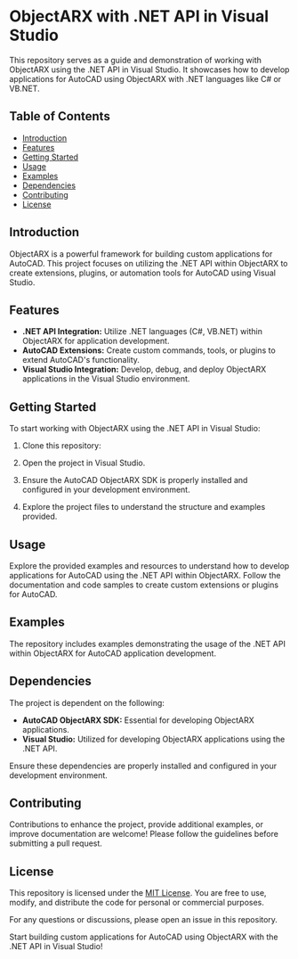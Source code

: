 # ObjectARX with .NET API in Visual Studio

This repository serves as a guide and demonstration of working with ObjectARX using the .NET API in Visual Studio. It showcases how to develop applications for AutoCAD using ObjectARX with .NET languages like C# or VB.NET.

## Table of Contents

- [Introduction](#introduction)
- [Features](#features)
- [Getting Started](#getting-started)
- [Usage](#usage)
- [Examples](#examples)
- [Dependencies](#dependencies)
- [Contributing](#contributing)
- [License](#license)

## Introduction

ObjectARX is a powerful framework for building custom applications for AutoCAD. This project focuses on utilizing the .NET API within ObjectARX to create extensions, plugins, or automation tools for AutoCAD using Visual Studio.

## Features

- **.NET API Integration:** Utilize .NET languages (C#, VB.NET) within ObjectARX for application development.
- **AutoCAD Extensions:** Create custom commands, tools, or plugins to extend AutoCAD's functionality.
- **Visual Studio Integration:** Develop, debug, and deploy ObjectARX applications in the Visual Studio environment.

## Getting Started

To start working with ObjectARX using the .NET API in Visual Studio:

1. Clone this repository:

2. Open the project in Visual Studio.

3. Ensure the AutoCAD ObjectARX SDK is properly installed and configured in your development environment.

4. Explore the project files to understand the structure and examples provided.

## Usage

Explore the provided examples and resources to understand how to develop applications for AutoCAD using the .NET API within ObjectARX. Follow the documentation and code samples to create custom extensions or plugins for AutoCAD.

## Examples

The repository includes examples demonstrating the usage of the .NET API within ObjectARX for AutoCAD application development.

## Dependencies

The project is dependent on the following:

- **AutoCAD ObjectARX SDK:** Essential for developing ObjectARX applications.
- **Visual Studio:** Utilized for developing ObjectARX applications using the .NET API.

Ensure these dependencies are properly installed and configured in your development environment.

## Contributing

Contributions to enhance the project, provide additional examples, or improve documentation are welcome! Please follow the guidelines before submitting a pull request.

## License

This repository is licensed under the [MIT License](LICENSE). You are free to use, modify, and distribute the code for personal or commercial purposes.

For any questions or discussions, please open an issue in this repository.

Start building custom applications for AutoCAD using ObjectARX with the .NET API in Visual Studio!
